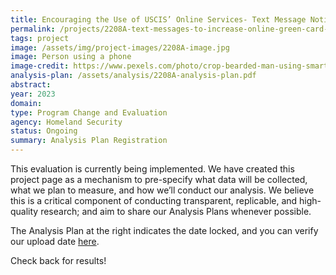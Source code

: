 ```yaml
---
title: Encouraging the Use of USCIS’ Online Services- Text Message Notifications to Increase Online Filing of Green Card Renewals
permalink: /projects/2208A-text-messages-to-increase-online-green-card-filing/
tags: project  
image: /assets/img/project-images/2208A-image.jpg  
image: Person using a phone
image-credit: https://www.pexels.com/photo/crop-bearded-man-using-smartphone-in-living-room-7129050/
analysis-plan: /assets/analysis/2208A-analysis-plan.pdf
abstract: 
year: 2023  
domain: 
type: Program Change and Evaluation
agency: Homeland Security
status: Ongoing
summary: Analysis Plan Registration
---
```

This evaluation is currently being implemented. We have created this project page as a mechanism to pre-specify what data will be collected, what we plan to measure, and how we’ll conduct our analysis. We believe this is a critical component of conducting transparent, replicable, and high-quality research; and aim to share our Analysis Plans whenever possible.

The Analysis Plan at the right indicates the date locked, and you can verify our upload date <a href="https://github.com/gsa-oes/office-of-evaluation-sciences/commits/master/assets/analysis/2208A-analysis-plan.pdf">here</a>. 

Check back for results!
